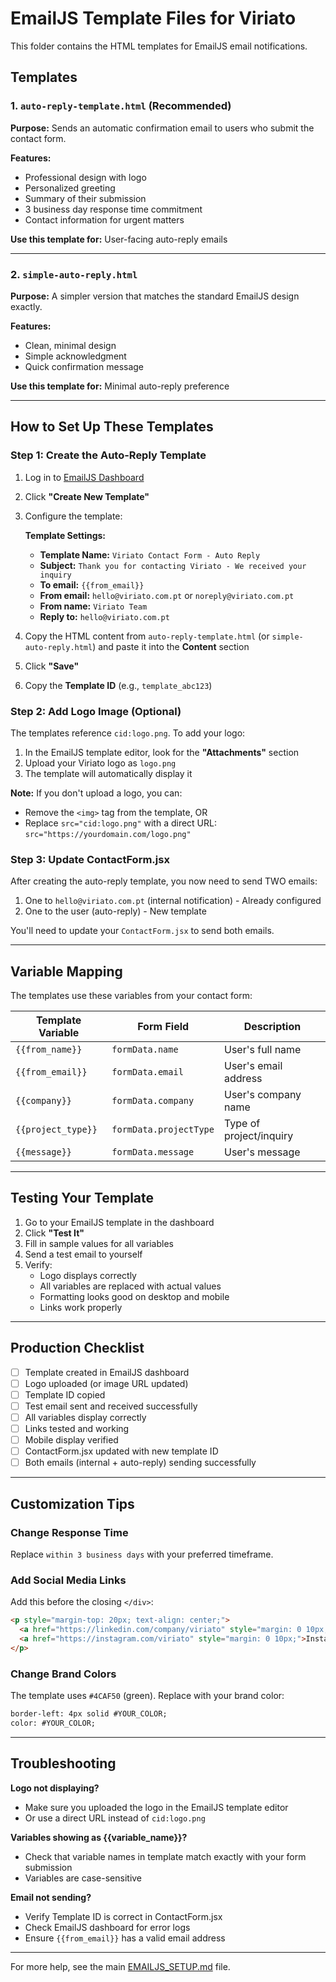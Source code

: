 # EmailJS Template Files for Viriato

This folder contains the HTML templates for EmailJS email notifications.

## Templates

### 1. `auto-reply-template.html` (Recommended)
**Purpose:** Sends an automatic confirmation email to users who submit the contact form.

**Features:**
- Professional design with logo
- Personalized greeting
- Summary of their submission
- 3 business day response time commitment
- Contact information for urgent matters

**Use this template for:** User-facing auto-reply emails

---

### 2. `simple-auto-reply.html`
**Purpose:** A simpler version that matches the standard EmailJS design exactly.

**Features:**
- Clean, minimal design
- Simple acknowledgment
- Quick confirmation message

**Use this template for:** Minimal auto-reply preference

---

## How to Set Up These Templates

### Step 1: Create the Auto-Reply Template

1. Log in to [EmailJS Dashboard](https://dashboard.emailjs.com/admin/templates)
2. Click **"Create New Template"**
3. Configure the template:

   **Template Settings:**
   - **Template Name:** `Viriato Contact Form - Auto Reply`
   - **Subject:** `Thank you for contacting Viriato - We received your inquiry`
   - **To email:** `{{from_email}}`
   - **From email:** `hello@viriato.com.pt` or `noreply@viriato.com.pt`
   - **From name:** `Viriato Team`
   - **Reply to:** `hello@viriato.com.pt`

4. Copy the HTML content from `auto-reply-template.html` (or `simple-auto-reply.html`) and paste it into the **Content** section
5. Click **"Save"**
6. Copy the **Template ID** (e.g., `template_abc123`)

### Step 2: Add Logo Image (Optional)

The templates reference `cid:logo.png`. To add your logo:

1. In the EmailJS template editor, look for the **"Attachments"** section
2. Upload your Viriato logo as `logo.png`
3. The template will automatically display it

**Note:** If you don't upload a logo, you can:
- Remove the `<img>` tag from the template, OR
- Replace `src="cid:logo.png"` with a direct URL: `src="https://yourdomain.com/logo.png"`

### Step 3: Update ContactForm.jsx

After creating the auto-reply template, you now need to send TWO emails:
1. One to `hello@viriato.com.pt` (internal notification) - Already configured
2. One to the user (auto-reply) - New template

You'll need to update your `ContactForm.jsx` to send both emails.

---

## Variable Mapping

The templates use these variables from your contact form:

| Template Variable | Form Field          | Description                    |
|------------------|---------------------|--------------------------------|
| `{{from_name}}`  | `formData.name`     | User's full name               |
| `{{from_email}}` | `formData.email`    | User's email address           |
| `{{company}}`    | `formData.company`  | User's company name            |
| `{{project_type}}`| `formData.projectType` | Type of project/inquiry    |
| `{{message}}`    | `formData.message`  | User's message                 |

---

## Testing Your Template

1. Go to your EmailJS template in the dashboard
2. Click **"Test It"**
3. Fill in sample values for all variables
4. Send a test email to yourself
5. Verify:
   - Logo displays correctly
   - All variables are replaced with actual values
   - Formatting looks good on desktop and mobile
   - Links work properly

---

## Production Checklist

- [ ] Template created in EmailJS dashboard
- [ ] Logo uploaded (or image URL updated)
- [ ] Template ID copied
- [ ] Test email sent and received successfully
- [ ] All variables display correctly
- [ ] Links tested and working
- [ ] Mobile display verified
- [ ] ContactForm.jsx updated with new template ID
- [ ] Both emails (internal + auto-reply) sending successfully

---

## Customization Tips

### Change Response Time
Replace `within 3 business days` with your preferred timeframe.

### Add Social Media Links
Add this before the closing `</div>`:
```html
<p style="margin-top: 20px; text-align: center;">
  <a href="https://linkedin.com/company/viriato" style="margin: 0 10px;">LinkedIn</a>
  <a href="https://instagram.com/viriato" style="margin: 0 10px;">Instagram</a>
</p>
```

### Change Brand Colors
The template uses `#4CAF50` (green). Replace with your brand color:
```html
border-left: 4px solid #YOUR_COLOR;
color: #YOUR_COLOR;
```

---

## Troubleshooting

**Logo not displaying?**
- Make sure you uploaded the logo in the EmailJS template editor
- Or use a direct URL instead of `cid:logo.png`

**Variables showing as {{variable_name}}?**
- Check that variable names in template match exactly with your form submission
- Variables are case-sensitive

**Email not sending?**
- Verify Template ID is correct in ContactForm.jsx
- Check EmailJS dashboard for error logs
- Ensure `{{from_email}}` has a valid email address

---

For more help, see the main [EMAILJS_SETUP.md](../EMAILJS_SETUP.md) file.

